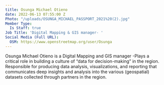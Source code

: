 ```yaml
---
title: Osunga Michael Otieno
date: 2022-06-13 07:55:00 Z
Photo: "/uploads/OSUNGA_MICHAEL_PASSPORT_2021%20(2).jpg"
Member Type:
  Is Staff: true
Job Title: 'Digital Mapping & GIS manager- '
Social Media (Full URL):
  OSM: https://www.openstreetmap.org/user/Osunga
---
```


Osunga Michael Otieno is a Digital Mapping and GIS manager -Plays a critical role in building a culture of “data for decision-making” in the region.
Responsible for producing data analysis, visualizations, and reporting that communicates deep insights and analysis into the various (geospatial) datasets collected through partners in the region.